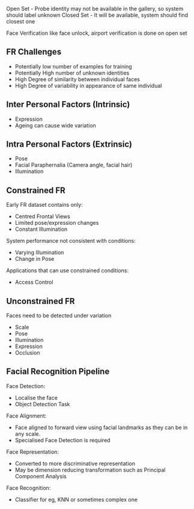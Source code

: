 
Open Set - Probe identity may not be available in the gallery, so system should label unknown
Closed Set - It will be available, system should find closest one

Face Verification like face unlock, airport verification is done on open set

## FR Challenges

- Potentially low number of examples for training
- Potentially High number of unknown identities
- High Degree of similarity between individual faces
- High Degree of variability in appearance of same individual


## Inter Personal Factors (Intrinsic)

- Expression
- Ageing can cause wide variation

## Intra Personal Factors (Extrinsic)

- Pose
- Facial Paraphernalia (Camera angle, facial hair)
- Illumination


## Constrained FR

Early FR dataset contains only:
- Centred Frontal Views
- Limited pose/expression changes
- Constant Illumination

System performance not consistent with conditions:
- Varying Illumination
- Change in Pose

Applications that can use constrained conditions:
- Access Control

## Unconstrained FR

Faces need to be detected under variation
- Scale
- Pose
- Illumination
- Expression
- Occlusion

## Facial Recognition Pipeline

Face Detection:
- Localise the face
- Object Detection Task

Face Alignment:
- Face aligned to forward view using facial landmarks as they can be in any scale. 
- Specialised Face Detection is required

Face Representation:
- Converted to more discriminative representation
- May be dimension reducing transformation such as Principal Component Analysis

Face Recognition:
- Classifier for eg, KNN or sometimes complex one



